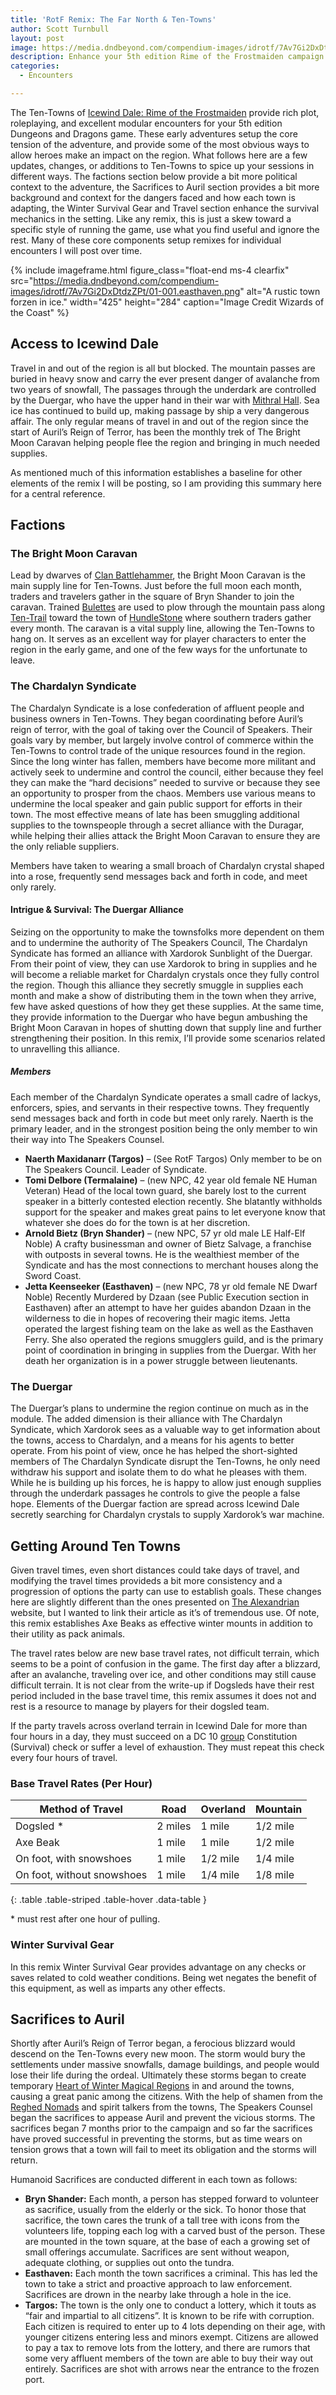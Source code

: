 ```yaml
---
title: 'RotF Remix: The Far North & Ten-Towns'
author: Scott Turnbull
layout: post
image: https://media.dndbeyond.com/compendium-images/idrotf/7Av7Gi2DxDtdzZPt/01-001.easthaven.png
description: Enhance your 5th edition Rime of the Frostmaiden campaign with these additions to the Ten Towns in Icewind Dale.
categories:
  - Encounters

---
```

 
The Ten-Towns of <a rel="noreferrer noopener" href="https://dnd.wizards.com/products/tabletop-games/rpg-products/icewind-dale-rime-frostmaiden" target="_blank">Icewind Dale: Rime of the Frostmaiden</a> provide rich plot, roleplaying, and excellent modular encounters for your 5th edition Dungeons and Dragons game. These early adventures setup the core tension of the adventure, and provide some of the most obvious ways to allow heroes make an impact on the region. What follows here are a few updates, changes, or additions to Ten-Towns to spice up your sessions in different ways. The factions section below provide a bit more political context to the adventure, the Sacrifices to Auril section provides a bit more background and context for the dangers faced and how each town is adapting, the Winter Survival Gear and Travel section enhance the survival mechanics in the setting. Like any remix, this is just a skew toward a specific style of running the game, use what you find useful and ignore the rest. Many of these core components setup remixes for individual encounters I will post over time.

{% include imageframe.html
  figure_class="float-end ms-4 clearfix"
  src="https://media.dndbeyond.com/compendium-images/idrotf/7Av7Gi2DxDtdzZPt/01-001.easthaven.png"
  alt="A rustic town forzen in ice."
  width="425" height="284"
  caption="Image Credit Wizards of the Coast"
 %}

## Access to Icewind Dale

Travel in and out of the region is all but blocked. The mountain passes are buried in heavy snow and carry the ever present danger of avalanche from two years of snowfall, The passages through the underdark are controlled by the Duergar, who have the upper hand in their war with <a rel="noreferrer noopener" href="https://forgottenrealms.fandom.com/wiki/Mithral_Hall" target="_blank">Mithral Hall</a>. Sea ice has continued to build up, making passage by ship a very dangerous affair. The only regular means of travel in and out of the region since the start of Auril&#8217;s Reign of Terror, has been the monthly trek of The Bright Moon Caravan helping people flee the region and bringing in much needed supplies.

As mentioned much of this information establishes a baseline for other elements of the remix I will be posting, so I am providing this summary here for a central reference.

## Factions

### The Bright Moon Caravan

Lead by dwarves of <a rel="noreferrer noopener" href="https://forgottenrealms.fandom.com/wiki/Clan_Battlehammer" target="_blank">Clan Battlehammer</a>, the Bright Moon Caravan is the main supply line for Ten-Towns. Just before the full moon each month, traders and travelers gather in the square of Bryn Shander to join the caravan. Trained <a rel="noreferrer noopener" href="https://forgottenrealms.fandom.com/wiki/Bulette" target="_blank">Bulettes</a> are used to plow through the mountain pass along [Ten-Trail][1] toward the town of <a rel="noreferrer noopener" href="https://forgottenrealms.fandom.com/wiki/Hundelstone" target="_blank">HundleStone</a> where southern traders gather every month. The caravan is a vital supply line, allowing the Ten-Towns to hang on. It serves as an excellent way for player characters to enter the region in the early game, and one of the few ways for the unfortunate to leave.

### The Chardalyn Syndicate

The Chardalyn Syndicate is a lose confederation of affluent people and business owners in Ten-Towns. They began coordinating before Auril&#8217;s reign of terror, with the goal of taking over the Council of Speakers. Their goals vary by member, but largely involve control of commerce within the Ten-Towns to control trade of the unique resources found in the region. Since the long winter has fallen, members have become more militant and actively seek to undermine and control the council, either because they feel they can make the &#8220;hard decisions&#8221; needed to survive or because they see an opportunity to prosper from the chaos. Members use various means to undermine the local speaker and gain public support for efforts in their town. The most effective means of late has been smuggling additional supplies to the townspeople through a secret alliance with the Duragar, while helping their allies attack the Bright Moon Caravan to ensure they are the only reliable suppliers.

Members have taken to wearing a small broach of Chardalyn crystal shaped into a rose, frequently send messages back and forth in code, and meet only rarely.

#### Intrigue & Survival: The Duergar Alliance

Seizing on the opportunity to make the townsfolks more dependent on them and to undermine the authority of The Speakers Council, The Chardalyn Syndicate has formed an alliance with Xardorok Sunblight of the Duergar. From their point of view, they can use Xardorok to bring in supplies and he will become a reliable market for Chardalyn crystals once they fully control the region. Though this alliance they secretly smuggle in supplies each month and make a show of distributing them in the town when they arrive, few have asked questions of how they get these supplies. At the same time, they provide information to the Duergar who have begun ambushing the Bright Moon Caravan in hopes of shutting down that supply line and further strengthening their position. In this remix, I&#8217;ll provide some scenarios related to unravelling this alliance.

##### Members

Each member of the Chardalyn Syndicate operates a small cadre of lackys, enforcers, spies, and servants in their respective towns. They frequently send messages back and forth in code but meet only rarely. Naerth is the primary leader, and in the strongest position being the only member to win their way into The Speakers Counsel.

  * **Naerth Maxidanarr (Targos)** &#8211; (See RotF Targos) Only member to be on The Speakers Council. Leader of Syndicate.
  * **Tomi Delbore (Termalaine)** &#8211; (new NPC, 42 year old female NE Human Veteran) Head of the local town guard, she barely lost to the current speaker in a bitterly contested election recently. She blatantly withholds support for the speaker and makes great pains to let everyone know that whatever she does do for the town is at her discretion.
  * **Arnold Bietz (Bryn Shander)** &#8211; (new NPC, 57 yr old male LE Half-Elf Noble) A crafty businessman and owner of Bietz Salvage, a franchise with outposts in several towns. He is the wealthiest member of the Syndicate and has the most connections to merchant houses along the Sword Coast.
  * **Jetta Keenseeker (Easthaven)** &#8211; (new NPC, 78 yr old female NE Dwarf Noble) Recently Murdered by Dzaan (see Public Execution section in Easthaven) after an attempt to have her guides abandon Dzaan in the wilderness to die in hopes of recovering their magic items. Jetta operated the largest fishing team on the lake as well as the Easthaven Ferry. She also operated the regions smugglers guild, and is the primary point of coordination in bringing in supplies from the Duergar. With her death her organization is in a power struggle between lieutenants.

### The Duergar

The Duergar&#8217;s plans to undermine the region continue on much as in the module. The added dimension is their alliance with The Chardalyn Syndicate, which Xardorok sees as a valuable way to get information about the towns, access to Chardalyn, and a means for his agents to better operate. From his point of view, once he has helped the short-sighted members of The Chardalyn Syndicate disrupt the Ten-Towns, he only need withdraw his support and isolate them to do what he pleases with them. While he is building up his forces, he is happy to allow just enough supplies through the underdark passages he controls to give the people a false hope. Elements of the Duergar faction are spread across Icewind Dale secretly searching for Chardalyn crystals to supply Xardorok&#8217;s war machine. 

## Getting Around Ten Towns

Given travel times, even short distances could take days of travel, and modifying the travel times provideds a bit more consistency and a progression of options the party can use to establish goals. These changes here are slightly different than the ones presented on <a rel="noreferrer noopener" href="https://thealexandrian.net/wordpress/45138/roleplaying-games/icewind-dale-travel-times" target="_blank">The Alexandrian</a> website, but I wanted to link their article as it&#8217;s of tremendous use. Of note, this remix establishes Axe Beaks as effective winter mounts in addition to their utility as pack animals. 

The travel rates below are new base travel rates, not difficult terrain, which seems to be a point of confusion in the game. The first day after a blizzard, after an avalanche, traveling over ice, and other conditions may still cause difficult terrain. It is not clear from the write-up if Dogsleds have their rest period included in the base travel time, this remix assumes it does not and rest is a resource to manage by players for their dogsled team.

If the party travels across overland terrain in Icewind Dale for more than four hours in a day, they must succeed on a DC 10 <a rel="noreferrer noopener" href="https://www.dndbeyond.com/sources/basic-rules/using-ability-scores#GroupChecks" target="_blank">group</a> Constitution (Survival) check or suffer a level of exhaustion. They must repeat this check every four hours of travel.

### Base Travel Rates (Per Hour)

|Method of Travel|Road|Overland|Mountain|
|--- |--- |--- |--- |
|Dogsled *|2 miles|1 mile|1/2 mile|
|Axe Beak|1 mile|1 mile|1/2 mile|
|On foot, with snowshoes|1 mile|1/2 mile|1/4 mile|
|On foot, without snowshoes|1 mile|1/4 mile|1/8 mile|
{: .table .table-striped .table-hover .data-table }

<figcaption class="figure-caption mb-4">* must rest after one hour of pulling.</figcaption>

### Winter Survival Gear

In this remix Winter Survival Gear provides advantage on any checks or saves related to cold weather conditions. Being wet negates the benefit of this equipment, as well as imparts any other effects.

## Sacrifices to Auril

Shortly after Auril&#8217;s Reign of Terror began, a ferocious blizzard would descend on the Ten-Towns every new moon. The storm would bury the settlements under massive snowfalls, damage buildings, and people would lose their life during the ordeal. Ultimately these storms began to create temporary <a href="https://optionalrule.com/2021/01/04/rotf-remix-heart-of-winter-supernatural-regions/" data-type="post" data-id="185">Heart of Winter Magical Regions</a> in and around the towns, causing a great panic among the citizens. With the help of shamen from the <a rel="noreferrer noopener" href="https://forgottenrealms.fandom.com/wiki/Reghedmen" target="_blank">Reghed Nomads</a> and spirit talkers from the towns, The Speakers Counsel began the sacrifices to appease Auril and prevent the vicious storms. The sacrifices began 7 months prior to the campaign and so far the sacrifices have proved successful in preventing the storms, but as time wears on tension grows that a town will fail to meet its obligation and the storms will return.

Humanoid Sacrifices are conducted different in each town as follows:

  * **Bryn Shander:** Each month, a person has stepped forward to volunteer as sacrifice, usually from the elderly or the sick. To honor those that sacrifice, the town cares the trunk of a tall tree with icons from the volunteers life, topping each log with a carved bust of the person. These are mounted in the town square, at the base of each a growing set of small offerings accumulate. Sacrifices are sent without weapon, adequate clothing, or supplies out onto the tundra.
  * **Easthaven:** Each month the town sacrifices a criminal. This has led the town to take a strict and proactive approach to law enforcement. Sacrifices are drown in the nearby lake through a hole in the ice.
  * **Targos:** The town is the only one to conduct a lottery, which it touts as &#8220;fair and impartial to all citizens&#8221;. It is known to be rife with corruption. Each citizen is required to enter up to 4 lots depending on their age, with younger citizens entering less and minors exempt. Citizens are allowed to pay a tax to remove lots from the lottery, and there are rumors that some very affluent members of the town are able to buy their way out entirely. Sacrifices are shot with arrows near the entrance to the frozen port.

 [1]: https://forgottenrealms.fandom.com/wiki/Ten_Trail